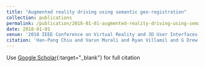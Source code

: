 ```yaml
---
title: "Augmented reality driving using semantic geo-registration"
collection: publications
permalink: /publication/2018-01-01-augmented-reality-driving-using-semantic-geo-registration
date: 2018-01-01
venue: '2018 IEEE Conference on Virtual Reality and 3D User Interfaces (VR), 423-430, 2018'
citation: 'Han-Pang Chiu and Varun Murali and Ryan Villamil and G Drew Kessler and Supun Samarasekera and Rakesh Kumar &quot;Augmented reality driving using semantic geo-registration.&quot; 2018 IEEE Conference on Virtual Reality and 3D User Interfaces (VR), 423-430, 2018, 2018.'
---
```

Use [Google Scholar](https://scholar.google.com/scholar?q=augmented+reality+driving+using+semantic+geo+registration){:target="_blank"} for full citation